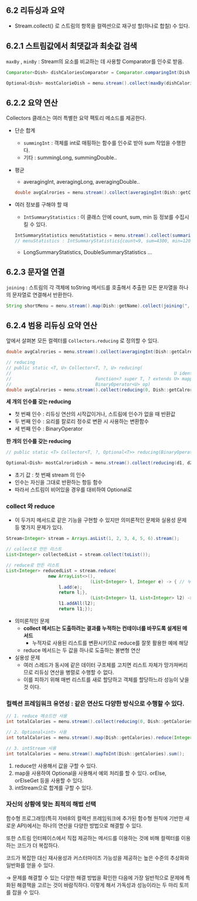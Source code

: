 ## 6.2 리듀싱과 요약

- Stream.collect() 로 스트림의 항목을 컬렉션으로 재구성 할(하나로 합칠) 수 있다.

## 6.2.1 스트림값에서 최댓값과 최솟값 검색

`maxBy` , `minBy` : Stream의 요소를 비교하는 데 사용할 Comparator를 인수로 받음.

```java
Comparator<Dish> dishCaloriesComparator = Comparator.comparingInt(Dish::getCalrories);

Optional<Dish> mostCalorieDish = menu.stream().collect(maxBy(dishCaloriesComparator));
```

## 6.2.2 요약 연산

Collectors 클래스는 여러 특별한 요약 팩토리 메소드를 제공한다.

- 단순 합계
    - `summingInt` : 객체를 int로 매핑하는 함수를 인수로 받아 sum 작업을 수행한다.
    - 기타 : summingLong, summingDouble..
- 평균
    - averagingInt, averagingLong, averagingDouble..
    
    ```java
    double avgCalrories = menu.stream().collect(averagingInt(Dish::getCalrories))
    ```
    
- 여러 정보를 구해야 할 때
    - `IntSummaryStatistics` : 이 클래스 안에 count, sum, min 등 정보를 수집시킬 수 있다.
    
    ```java
    IntSummaryStatistics menuStatistics = menu.stream().collect(summarizingInt(Dish::getCalrories));
    // menuStatistics : IntSummaryStatistics{count=9, sum=4300, min=120, average=477.778, max=800}
    ```
    
    - LongSummaryStatistics, DoubleSummaryStatistics …

## 6.2.3 문자열 연결

`joining` : 스트림의 각 객체에 toString 메서드를 호출해서 추출한 모든 문자열을 하나의 문자열로 연결해서 반환한다.

```java
String shortMenu = menu.stream().map(Dish::getName).collect(joining(", "))
```

## 6.2.4 범용 리듀싱 요약 연산

앞에서 살펴본 모든 컬렉터를 `Collectors.reducing` 로 정의할 수 있다.

```java
double avgCalrories = menu.stream().collect(averagingInt(Dish::getCalrories))

// reducing
// public static <T, U> Collector<T, ?, U> reducing(
//																U identity,
//                                Function<? super T, ? extends U> mapper,
//                                BinaryOperator<U> op)
double avgCalrories = menu.stream().collect(reducing(0, Dish::getCalrories, (i, j) -> i+j));
```

******세 개의 인수를 갖는 reducing******

- 첫 번째 인수 : 리듀싱 연산의 시작값이거나, 스트림에 인수가 없을 때 반환값
- 두 번째 인수 : 요리를 칼로리 정수로 변환 시 사용하는 변환함수
- 세 번째 인수 : BinaryOperator

**********한 개의 인수를 갖는 reducing**********

```java
// public static <T> Collector<T, ?, Optional<T>> reducing(BinaryOperator<T> op)

Optional<Dish> mostCalrorieDish = menu.stream().collect(reducing(d1, d2) -> d1.getCalrories() > d2.getCalrories() ? d1 : d2));
```

- 초기 값 : 첫 번째 stream 의 인수
- 인수는 자신을 그대로 반환하는 항등 함수
- 따라서 스트림이 비어있을 경우를 대비하여 Optional로

### collect 와 reduce

- 이 두가지 메서드로 같은 기능을 구현할 수 있지만 의미론적인 문제와 실용성 문제 등 몇가지 문제가 있다.

```java
Stream<Integer> stream = Arrays.asList(1, 2, 3, 4, 5, 6).stream();

// collect로 만든 리스트
List<Integer> collectedList = stream.collect(toList());

// reduce로 만든 리스트
List<Integer> reducedList = stream.reduce(
                new ArrayList<>(), 
								(List<Integer> l, Integer e) -> { // 누적자
                    l.add(e);
                    return l;},
								(List<Integer> l1, List<Integer> l2) -> { // 결합자
                    l1.addAll(l2);
                    return l1;});
```

- 의미론적인 문제
    - **collect 메서드는 도출하려는 결과를 누적하는 컨테이너를 바꾸도록 설계된 메서드**
        - 누적자로 사용된 리스트를 변환시키므로 reduce를 잘못 활용한 예에 해당
    - reduce 메서드는 두 값을 하나로 도출하는 불변형 연산
- 실용성 문제
    - 여러 스레드가 동시에 같은 데이터 구조체를 고치면 리스트 자체가 망가져버리므로 리듀싱 연산을 병렬로 수행할 수 없다.
    - 이를 피하기 위해 매번 리스트를 새로 할당하고 객체를 할당하느라 성능이 낮을 것 이다.
    

### 컬렉션 프레임워크 유연성 : 같은 연산도 다양한 방식으로 수행할 수 있다.

```java
// 1. reduce 메소드만 사용
int totalCalories = menu.stream().collect(reducing(0, Dish::getCalories, Integer::sum));

// 2. Optional<int> 사용
int totalCalories = menu.stream().map(Dish::getCalories).reduce(Integer::sum).get();

// 3. intStream 사용
int totalCalories = menu.stream().mapToInt(Dish::getCalories).sum();
```

1. reduce만 사용해서 값을 구할 수 있다.
2. map을 사용하여 Optional을 사용해서 예외 처리를 할 수 있다. orElse, orElseGet 등을 사용할 수 있다.
3. intStream으로 합계를 구할 수 있다.

### 자신의 상황에 맞는 최적의 해법 선택

함수형 프로그래밍(특히 자바8의 컬렉션 프레임워크에 추가된 함수형 원칙에 기반한 새로운 API)에서는 하나의 연산을 다양한 방법으로 해결할 수 있다.

또한 스트림 인터페이스에서 직접 제공하는 메서드를 이용하는 것에 비해 컬렉터를 이용하는 코드가 더 복잡하다.

코드가 복잡한 대신 재사용성과 커스터마이즈 가능성을 제공하는 높은 수준의 추상화와 일반화를 얻을 수 있다.

→ 문제를 해결할 수 있는 다양한 해결 방법을 확인한 다음에 가장 일반적으로 문제에 특화된 해결책을 고르는 것이 바람직하다. 이렇게 해서 가독성과 성능이라는 두 마리 토끼를 잡을 수 있다.
